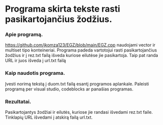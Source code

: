 # Programa skirta tekste rasti pasikartojančius žodžius.

### Apie programą.<br>
https://github.com/jkomza123/EGZ/blob/main/EGZ.cpp naudojami vector ir multiset tipo konteineriai.
Programa padeda vartotojui rasti pasikartojančius žodžius ir į rez.txt failą išveda kuriose eilutėse jie pasikartoja.
Taip pat randa URL ir juos išveda į url.txt failą

### Kaip naudotis programa.<br>
Įvesti norimą tekstą į duom.txt failą esantį programos aplankale.
Paleisti programą per visual studio, codeblocks ar panašias programas.

### Rezultatai.<br>
Pasikartojantys žodžiai ir eilutės, kuriose jie randasi išvedami rez.txt faile.
Tinklapių URL išvedami į atskirą failą url.txt.

